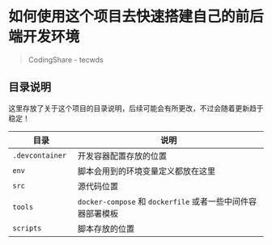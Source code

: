 # 如何使用这个项目去快速搭建自己的前后端开发环境

> CodingShare - tecwds 


## 目录说明

这里存放了关于这个项目的目录说明，后续可能会有所更改，不过会随着更新趋于稳定！

| 目录 | 说明 |
| ---- | ---- |
| `.devcontainer ` | 开发容器配置存放的位置 | 
| `env` | 脚本会用到的环境变量定义都放在这里 |
| `src` | 源代码位置 |
| `tools` | `docker-compose` 和 `dockerfile` 或者一些中间件容器部署模板 |
| `scripts` | 脚本存放的位置 |

## 